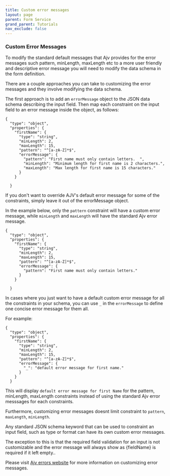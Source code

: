 ```yaml
---
title: Custom error messages
layout: page
parent: Form Service
grand_parent: Tutorials
nav_exclude: false
---
```


### Custom Error Messages

To modify the standard default messages that Ajv provides for the error messages such pattern, minLength, maxLength etc to a more user friendly and descriptive error message you will need to modify the data schema in the form definition.

There are a couple approaches you can take to customizing the error messages and they involve modifying the data schema.

The first approach is to add an `errorMessage` object to the JSON data schema describing the input field. Then map each constraint on the input field to an error message inside the object, as follows:

```
{
  "type": "object",
  "properties": {
    "firstName": {
      "type": "string",
      "minLength": 2,
      "maxLength": 15,
      "pattern": "^[a-zA-Z]*$",
      "errorMessage": {
        "pattern": "First name must only contain letters.  ",
        "minLength": "Minimum length for first name is 2 characters.",
        "maxLength": "Max length for first name is 15 characters."
      }
    }

  }
```

If you don't want to override AJV's default error message for some of the constraints, simply leave it out of the errorMessage object.

In the example below, only the `pattern` constraint will have a custom error message, while `minLength` and `maxLength` will have the standard Ajv error message.

```
{
  "type": "object",
  "properties": {
    "firstName": {
      "type": "string",
      "minLength": 2,
      "maxLength": 15,
      "pattern": "^[a-zA-Z]*$",
      "errorMessage": {
        "pattern": "First name must only contain letters."
      }
    }

  }
```

In cases where you just want to have a default custom error message for all the constraints in your schema, you can use `_` in the `errorMessage` to define one concise error message for them all.

For example:

```
{
  "type": "object",
  "properties": {
    "firstName": {
      "type": "string",
      "minLength": 2,
      "maxLength": 15,
      "pattern": "^[a-zA-Z]*$",
      "errorMessage": {
        "_": "default error message for first name."
      }
    }
  }

```

This will display `default error message for first Name` for the pattern, minLength, maxLength constraints instead of using the standard Ajv error messsages for each constraints.

Furthermore, customizing error messages doesnt limit constraint to `pattern`, `maxLength`, `minLength`.

Any standard JSON schema keyword that can be used to constraint an input field, such as type or format can have its own custom error messages.

The exception to this is that the required field validation for an input is not customizable and
the error message will always show as {fieldName} is required if it left empty..

Please visit [Ajv errors website](https://ajv.js.org/packages/ajv-errors.html) for more information on customizing error messages.
